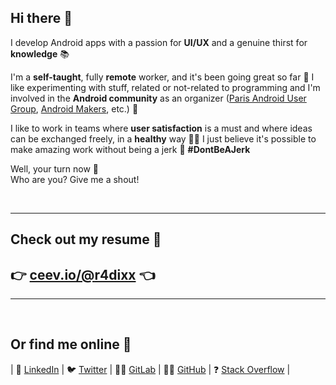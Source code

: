 ## Hi there 👋

I develop Android apps with a passion for **UI/UX** and a genuine thirst for **knowledge** 📚

I'm a **self-taught**, fully **remote** worker, and it's been going great so far 🙌 I like experimenting with stuff, related or not-related to programming and I'm involved in the **Android community** as an organizer ([Paris Android User Group](https://www.meetup.com/fr-FR/Android-Paris/members/234035421/profile), [Android Makers](https://androidmakers.fr/team/), etc.) 👥

I like to work in teams where **user satisfaction** is a must and where ideas can be exchanged freely, in a **healthy** way 🤗✨ I just believe it's possible to make amazing work without being a jerk 🤷 **#DontBeAJerk**

Well, your turn now 🙂\
Who are you? Give me a shout!

<br/>

***

## Check out my resume 📄
## 👉 [ceev.io/@r4dixx](https://ceev.io/@r4dixx) 👈

***

<br/>

## Or find me online 🔗

| 💼 [LinkedIn](https://linkedin.com/in/r4dixx) | 🐦 [Twitter](https://twitter.com/r4dixx) | 👨‍💻 [GitLab](https://gitlab.com/asikel) | 👨‍💻 [GitHub](https://github.com/r4dixx) | ❓ [Stack Overflow](https://stackoverflow.com/users/8053848/r4dixx) |
